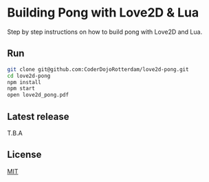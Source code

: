 # Building Pong with Love2D & Lua

Step by step instructions on how to build pong with Love2D and Lua.

## Run
```bash
git clone git@github.com:CoderDojoRotterdam/love2d-pong.git
cd love2d-pong
npm install
npm start
open love2d_pong.pdf
```

## Latest release
T.B.A

## License
[MIT](LICENSE)